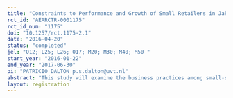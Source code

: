 ```yaml
---
title: "Constraints to Performance and Growth of Small Retailers in Jakarta"
rct_id: "AEARCTR-0001175"
rct_id_num: "1175"
doi: "10.1257/rct.1175-2.1"
date: "2016-04-20"
status: "completed"
jel: "O12; L25; L26; O17; M20; M30; M40; M50 "
start_year: "2016-01-22"
end_year: "2017-06-30"
pi: "PATRICIO DALTON p.s.dalton@uvt.nl"
abstract: "This study will examine the business practices among small-sized retail firms in urban Jakarta using a randomized controlled trial (RCT) methodology. The project will have three main goals. First, we will characterize the business practices used by the retailers, identifying those that are potentially conducive to productivity growth, higher sales and profits. Second, we will disseminate the top performance-enhancing business practices among the retailers and will track the adoption of such business practices by retailers. Third, we will study the causal effect of adopting the business practices on business performance and growth. In order to distinguish informational and behavioral constraints to adoption of the practices, we will vary the ways in which the information is conveyed and implemented. To that end, we will make use of different framings as well as business role-models in the implementation of the practices."
layout: registration
---
```



